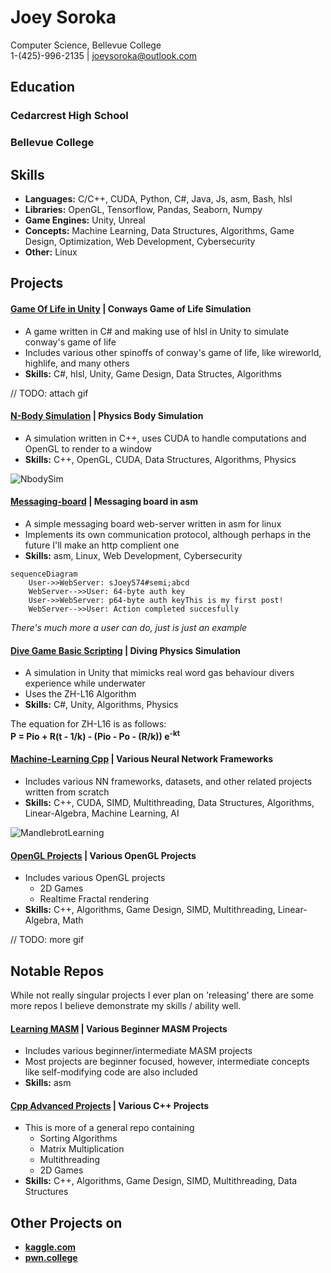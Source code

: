 # Joey Soroka
Computer Science, Bellevue College
<br>
1-(425)-996-2135 | joeysoroka@outlook.com

## Education
### Cedarcrest High School

### Bellevue College

## Skills
* **Languages:** C/C++, CUDA, Python, C#, Java, Js, asm, Bash, hlsl
* **Libraries:** OpenGL, Tensorflow, Pandas, Seaborn, Numpy
* **Game Engines:** Unity, Unreal
* **Concepts:** Machine Learning, Data Structures, Algorithms, Game Design, Optimization, Web Development, Cybersecurity
* **Other:** Linux

## Projects
#### [Game Of Life in Unity](https://github.com/Joey574/GameOfLifeInUnity) | **Conways Game of Life Simulation**
* A game written in C# and making use of hlsl in Unity to simulate conway's game of life
* Includes various other spinoffs of conway's game of life, like wireworld, highlife, and many others
* **Skills:** C#, hlsl, Unity, Game Design, Data Structes, Algorithms

// TODO: attach gif

#### [N-Body Simulation](https://github.com/Joey574/NBodySimulation) | **Physics Body Simulation**
* A simulation written in C++, uses CUDA to handle computations and OpenGL to render to a window
* **Skills:** C++, OpenGL, CUDA, Data Structures, Algorithms, Physics

![NbodySim](https://github.com/Joey574/Demos/blob/main/NbodySimulation/gifs/nbodysim6gif.gif)

#### [Messaging-board](https://github.com/Joey574/Messaging-Board) | **Messaging board in asm**
* A simple messaging board web-server written in asm for linux
* Implements its own communication protocol, although perhaps in the future I'll make an http complient one
*  **Skills:** asm, Linux, Web Development, Cybersecurity

``` mermaid
sequenceDiagram
    User->>WebServer: sJoey574#semi;abcd
    WebServer-->>User: 64-byte auth key
    User->>WebServer: p64-byte auth keyThis is my first post!
    WebServer-->>User: Action completed succesfully
```
*There's much more a user can do, just is just an example*

#### [Dive Game Basic Scripting](https://github.com/Joey574/DiveGameBasicScripting) | **Diving Physics Simulation**
* A simulation in Unity that mimicks real word gas behaviour divers experience while underwater
* Uses the ZH-L16 Algorithm
* **Skills:** C#, Unity, Algorithms, Physics

The equation for ZH-L16 is as follows:
<br>
**P = Pio + R(t - 1/k) - (Pio - Po - (R/k)) e<sup>-kt</sup>**

#### [Machine-Learning Cpp](https://github.com/Joey574/MachineLearningCpp) | **Various Neural Network Frameworks**
* Includes various NN frameworks, datasets, and other related projects written from scratch
*  **Skills:** C++, CUDA, SIMD, Multithreading, Data Structures, Algorithms, Linear-Algebra, Machine Learning, AI

![MandlebrotLearning](https://github.com/Joey574/Demos/blob/main/MachineLearningCpp/gifs/35lossy_mandlebrot_learning_transparency.gif)

#### [OpenGL Projects](https://github.com/Joey574/OpenglProjects) | **Various OpenGL Projects**
* Includes various OpenGL projects
  * 2D Games
  * Realtime Fractal rendering
*  **Skills:** C++, Algorithms, Game Design, SIMD, Multithreading, Linear-Algebra, Math

// TODO: more gif

## Notable Repos
While not really singular projects I ever plan on 'releasing' there are some more repos I believe demonstrate my skills / ability well.

#### [Learning MASM](https://github.com/Joey574/LearningMASM) | **Various Beginner MASM Projects**
* Includes various beginner/intermediate MASM projects
* Most projects are beginner focused, however, intermediate concepts like self-modifying code are also included
*  **Skills:** asm

#### [Cpp Advanced Projects](https://github.com/Joey574/Cpp-Advanced-Projects) | **Various C++ Projects**
* This is more of a general repo containing
  * Sorting Algorithms
  * Matrix Multiplication
  * Multithreading
  * 2D Games
* **Skills:** C++, Algorithms, Game Design, SIMD, Multithreading, Data Structures

## Other Projects on
* **[kaggle.com](https://www.kaggle.com/joeyleesoroka)**
* **[pwn.college](https://pwn.college/hacker/78956)**
